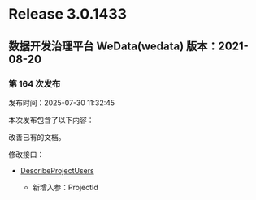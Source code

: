 # Release 3.0.1433

## 数据开发治理平台 WeData(wedata) 版本：2021-08-20

### 第 164 次发布

发布时间：2025-07-30 11:32:45

本次发布包含了以下内容：

改善已有的文档。

修改接口：

* [DescribeProjectUsers](https://cloud.tencent.com/document/api/1267/111852)

	* 新增入参：ProjectId




